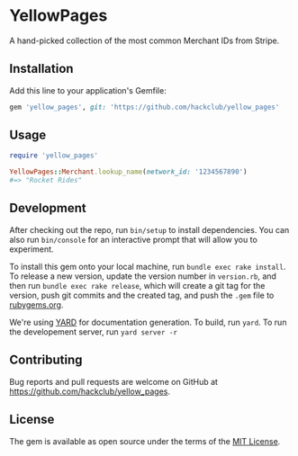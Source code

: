 # YellowPages

A hand-picked collection of the most common Merchant IDs from Stripe.

## Installation

Add this line to your application's Gemfile:

```ruby
gem 'yellow_pages', git: 'https://github.com/hackclub/yellow_pages'
```

## Usage

```ruby
require 'yellow_pages'

YellowPages::Merchant.lookup_name(network_id: '1234567890')
#=> "Rocket Rides"
```

## Development

After checking out the repo, run `bin/setup` to install dependencies. You can also run `bin/console` for an interactive prompt that will allow you to experiment.

To install this gem onto your local machine, run `bundle exec rake install`. To release a new version, update the version number in `version.rb`, and then run `bundle exec rake release`, which will create a git tag for the version, push git commits and the created tag, and push the `.gem` file to [rubygems.org](https://rubygems.org).

We're using [YARD](https://github.com/lsegal/yard) for documentation generation. To build, run `yard`. To run the developement server, run `yard server -r`

## Contributing

Bug reports and pull requests are welcome on GitHub at https://github.com/hackclub/yellow_pages.

## License

The gem is available as open source under the terms of the [MIT License](https://opensource.org/licenses/MIT).
